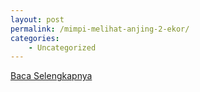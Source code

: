 ```yaml
---
layout: post
permalink: /mimpi-melihat-anjing-2-ekor/
categories:
    - Uncategorized
---
```


[Baca Selengkapnya](/01)